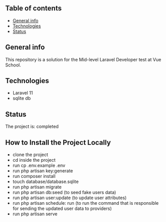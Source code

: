 ## Table of contents
* [General info](#general-info)
* [Technologies](#technologies)
* [Status](#status)

## General info
This repository is a solution for the Mid-level Laravel Developer test at Vue School. 
## Technologies
* Laravel 11
* sqlite db

## Status
The project is: completed

## How to Install the Project Locally
* clone the project
* cd inside the project
* run cp .env.example .env
* run php artisan key:generate
* run composer install
* touch database/database.sqlite
* run php artisan migrate
* run php artisan db:seed (to seed fake users data)
* run php artisan user:update (to update user attributes)
* run php artisan schedule: run (to run the command that is responsible for sending the updated user data to providers)
* run php artisan serve
